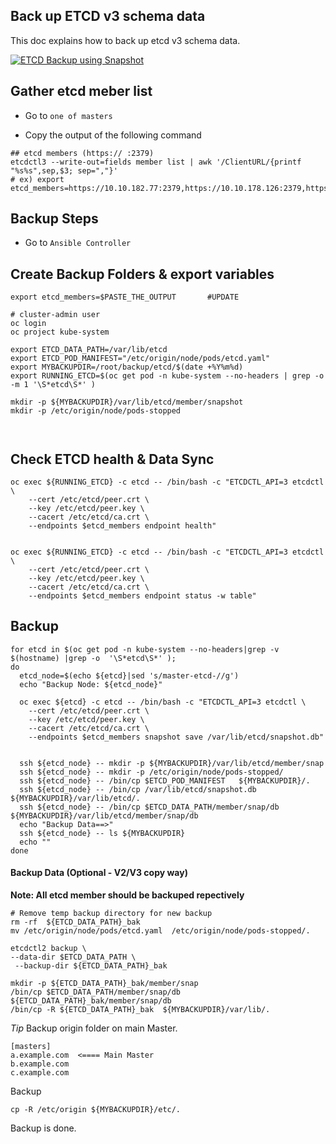 Back up ETCD v3 schema data
------------------------------

This doc explains how to back up etcd v3 schema data. 

[![ETCD Backup using Snapshot](http://img.youtube.com/vi/T1AzaG3NapA/0.jpg)](https://www.youtube.com/embed/T1AzaG3NapA)


## Gather etcd meber list

- Go to `one of masters`

- Copy the output of the following command
```
## etcd members (https:// :2379)
etcdctl3 --write-out=fields member list | awk '/ClientURL/{printf "%s%s",sep,$3; sep=","}'
# ex) export etcd_members=https://10.10.182.77:2379,https://10.10.178.126:2379,https://10.10.178.125:2379
```

## Backup Steps
- Go to `Ansible Controller`


## Create Backup Folders & export variables
```
export etcd_members=$PASTE_THE_OUTPUT       #UPDATE

# cluster-admin user
oc login 
oc project kube-system

export ETCD_DATA_PATH=/var/lib/etcd
export ETCD_POD_MANIFEST="/etc/origin/node/pods/etcd.yaml"
export MYBACKUPDIR=/root/backup/etcd/$(date +%Y%m%d)
export RUNNING_ETCD=$(oc get pod -n kube-system --no-headers | grep -o -m 1 '\S*etcd\S*' )

mkdir -p ${MYBACKUPDIR}/var/lib/etcd/member/snapshot
mkdir -p /etc/origin/node/pods-stopped



```

## Check ETCD health & Data Sync
```
oc exec ${RUNNING_ETCD} -c etcd -- /bin/bash -c "ETCDCTL_API=3 etcdctl \
    --cert /etc/etcd/peer.crt \
    --key /etc/etcd/peer.key \
    --cacert /etc/etcd/ca.crt \
    --endpoints $etcd_members endpoint health"


oc exec ${RUNNING_ETCD} -c etcd -- /bin/bash -c "ETCDCTL_API=3 etcdctl \
    --cert /etc/etcd/peer.crt \
    --key /etc/etcd/peer.key \
    --cacert /etc/etcd/ca.crt \
    --endpoints $etcd_members endpoint status -w table"
```

## Backup 
```
for etcd in $(oc get pod -n kube-system --no-headers|grep -v $(hostname) |grep -o  '\S*etcd\S*' );
do
  etcd_node=$(echo ${etcd}|sed 's/master-etcd-//g')
  echo "Backup Node: ${etcd_node}"

  oc exec ${etcd} -c etcd -- /bin/bash -c "ETCDCTL_API=3 etcdctl \
    --cert /etc/etcd/peer.crt \
    --key /etc/etcd/peer.key \
    --cacert /etc/etcd/ca.crt \
    --endpoints $etcd_members snapshot save /var/lib/etcd/snapshot.db"


  ssh ${etcd_node} -- mkdir -p ${MYBACKUPDIR}/var/lib/etcd/member/snap
  ssh ${etcd_node} -- mkdir -p /etc/origin/node/pods-stopped/
  ssh ${etcd_node} -- /bin/cp $ETCD_POD_MANIFEST   ${MYBACKUPDIR}/.
  ssh ${etcd_node} -- /bin/cp /var/lib/etcd/snapshot.db ${MYBACKUPDIR}/var/lib/etcd/. 
  ssh ${etcd_node} -- /bin/cp $ETCD_DATA_PATH/member/snap/db ${MYBACKUPDIR}/var/lib/etcd/member/snap/db
  echo "Backup Data==>"
  ssh ${etcd_node} -- ls ${MYBACKUPDIR}
  echo ""
done 
```


  #### Backup Data (Optional - V2/V3 copy way) 
  **Note: All etcd member should be backuped repectively**
  ```
  # Remove temp backup directory for new backup
  rm -rf  ${ETCD_DATA_PATH}_bak 
  mv /etc/origin/node/pods/etcd.yaml  /etc/origin/node/pods-stopped/.

  etcdctl2 backup \
  --data-dir $ETCD_DATA_PATH \
   --backup-dir ${ETCD_DATA_PATH}_bak

  mkdir -p ${ETCD_DATA_PATH}_bak/member/snap
  /bin/cp $ETCD_DATA_PATH/member/snap/db ${ETCD_DATA_PATH}_bak/member/snap/db
  /bin/cp -R ${ETCD_DATA_PATH}_bak  ${MYBACKUPDIR}/var/lib/.
  ```


*Tip*
Backup origin folder on main Master.
```
[masters]
a.example.com  <==== Main Master
b.example.com
c.example.com
```
Backup
```
cp -R /etc/origin ${MYBACKUPDIR}/etc/.
```



Backup is done.
